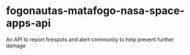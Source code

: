 # fogonautas-matafogo-nasa-space-apps-api
An API to report firespots and alert community to help prevent further damage
